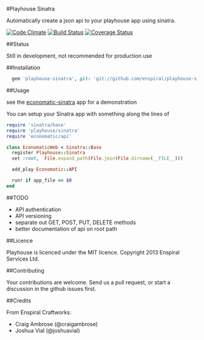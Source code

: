 #Playhouse Sinatra

Automatically create a json api to your playhouse app using sinatra.

[![Code Climate](https://codeclimate.com/github/enspiral/playhouse-sinatra.png)](https://codeclimate.com/github/enspiral/playhouse-sinatra)
[![Build Status](https://travis-ci.org/enspiral/playhouse-sinatra.png)](https://travis-ci.org/enspiral/playhouse-sinatra)
[![Coverage Status](https://coveralls.io/repos/enspiral/playhouse-sinatra/badge.png?branch=master)](https://coveralls.io/r/enspiral/playhouse-sinatra)

##Status

Still in development, not recommended for production use

##Installation

```ruby
  gem 'playhouse-sinatra', git: 'git://github.com/enspiral/playhouse-sinatra.git'
```

##Usage

see the [economatic-sinatra](https://github.com/enspiral/economatic/tree/master/economatic_sinatra) app for a demonstration

You can setup your Sinatra app with something along the lines of

```ruby
require 'sinatra/base'
require 'playhouse/sinatra'
require 'economatic/api'

class EconomaticWeb < Sinatra::Base
  register Playhouse::Sinatra
  set :root,  File.expand_path(File.join(File.dirname(__FILE__)))

  add_play Economatic::API

  run! if app_file == $0
end
```

##TODO

* API authentication
* API versioning
* separate out GET, POST, PUT, DELETE methods
* better documentation of api on root path

##Licence

Playhouse is licenced under the MIT licence. Copyright 2013 Enspiral Services Ltd.

##Contributing

Your contributions are welcome. Send us a pull request, or start a discussion in the github
issues first.

##Credits

From Enspiral Craftworks:

* Craig Ambrose (@craigambrose)
* Joshua Vial (@joshuavial)
